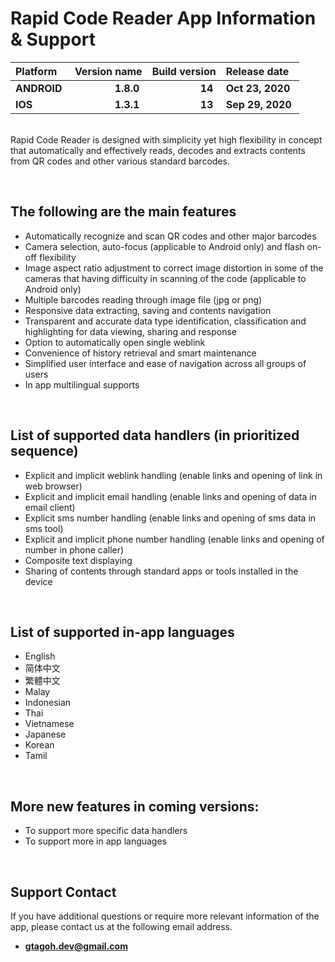 # Rapid Code Reader App Information & Support

| Platform | Version name | Build version | Release date |
|:----- | -----: | -----: | :----- |
| **ANDROID**&nbsp; | **1.8.0**&nbsp; | **14**&nbsp; | **Oct 23, 2020**&nbsp; |
| **IOS**&nbsp; | **1.3.1**&nbsp; | **13**&nbsp; | **Sep 29, 2020**&nbsp; |
  
&nbsp;  
Rapid Code Reader is designed with simplicity yet high flexibility in concept that automatically and effectively reads, 
decodes and extracts contents from QR codes and other various standard barcodes.

&nbsp; 
## The following are the main features
- Automatically recognize and scan QR codes and other major barcodes
- Camera selection, auto-focus (applicable to Android only) and flash on-off flexibility
- Image aspect ratio adjustment to correct image distortion in some of the cameras that having difficulty in scanning of the code (applicable to Android only) 
- Multiple barcodes reading through image file (jpg or png)
- Responsive data extracting, saving and contents navigation
- Transparent and accurate data type identification, classification and highlighting for data viewing, sharing and response
- Option to automatically open single weblink 
- Convenience of history retrieval and smart maintenance
- Simplified user interface and ease of navigation across all groups of users
- In app multilingual supports

&nbsp; 
## List of supported data handlers (in prioritized sequence)
- Explicit and implicit weblink handling (enable links and opening of link in web browser)
- Explicit and implicit email handling (enable links and opening of data in email client)
- Explicit sms number handling (enable links and opening of sms data in sms tool)
- Explicit and implicit phone number handling (enable links and opening of number in phone caller)
- Composite text displaying
- Sharing of contents through standard apps or tools installed in the device

&nbsp; 
## List of supported in-app languages
- English
- 简体中文
- 繁體中文
- Malay
- Indonesian
- Thai
- Vietnamese
- Japanese
- Korean
- Tamil

&nbsp; 
## More new features in coming versions:
- To support more specific data handlers
- To support more in app languages

&nbsp;  
## Support Contact
If you have additional questions or require more relevant information of the app, please contact us at the following email address.  
- **gtagoh.dev@gmail.com**
